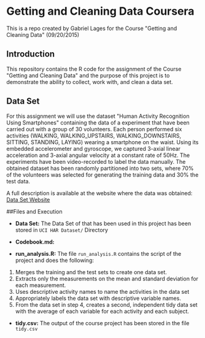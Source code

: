 # Getting and Cleaning Data Coursera
This is a repo created by Gabriel Lages for the Course "Getting and Cleaning Data" (09/20/2015)

## Introduction

This repository contains the R code for the assignment of the Course "Getting and Cleaning Data" and the purpose of this project is to demonstrate the ability to collect, work with, and clean a data set. 

## Data Set

For this assignment we will use the dataset "Human Activity Recognition Using Smartphones" containing the data of a experiment  that have been carried out with a group of 30 volunteers. Each person performed six activities (WALKING, WALKING_UPSTAIRS, WALKING_DOWNSTAIRS, SITTING, STANDING, LAYING) wearing a smartphone on the waist. Using its embedded accelerometer and gyroscope, we captured 3-axial linear acceleration and 3-axial angular velocity at a constant rate of 50Hz. The experiments have been video-recorded to label the data manually. The obtained dataset has been randomly partitioned into two sets, where 70% of the volunteers was selected for generating the training data and 30% the test data. 

A full description is available at the website where the data was obtained:
[Data Set Website](http://archive.ics.uci.edu/ml/datasets/Human+Activity+Recognition+Using+Smartphones)

##Files and Execution

* **Data Set:** The Data Set of that has been used in this project has been stored in ```UCI HAR Dataset/``` Directory

* **Codebook.md:**

* **run_analysis.R:** The file ```run_analysis.R``` contains the script of the project and does the following:
 1. Merges the training and the test sets to create one data set.
 2. Extracts only the measurements on the mean and standard deviation for each measurement. 
 3. Uses descriptive activity names to name the activities in the data set
 4. Appropriately labels the data set with descriptive variable names. 
 5. From the data set in step 4, creates a second, independent tidy data set with the average of each variable for each     activity and each subject.

* **tidy.csv:** The output of the course project has been stored in the file ``` tidy.csv```

